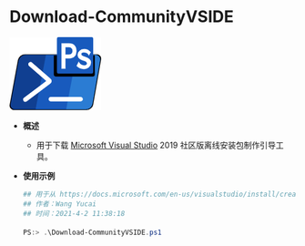 # **Download-CommunityVSIDE**

![PowerShell](../assets/powershell.png)

- **概述**

  - 用于下载 [Microsoft Visual Studio](https://docs.microsoft.com/en-us/visualstudio/install/create-an-offline-installation-of-visual-studio?view=vs-2019) 2019 社区版离线安装包制作引导工具。

- **使用示例**

  ```powershell
  ## 用于从 https://docs.microsoft.com/en-us/visualstudio/install/create-an-offline-installation-of-visual-studio?view=vs-2019 下载 Microsoft Visual Studio 下载 2019 社区版离线安装包制作引导工具。
  ## 作者：Wang Yucai
  ## 时间：2021-4-2 11:38:18
  
  PS:> .\Download-CommunityVSIDE.ps1
  ```

  